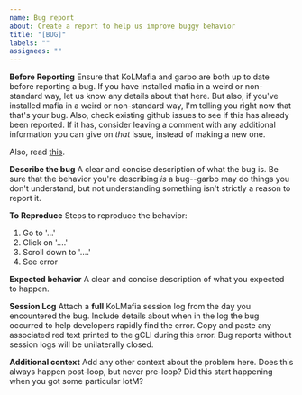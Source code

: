 ```yaml
---
name: Bug report
about: Create a report to help us improve buggy behavior
title: "[BUG]"
labels: ""
assignees: ""
---
```


**Before Reporting**
Ensure that KoLMafia and garbo are both up to date before reporting a bug. If you have installed mafia in a weird or non-standard way, let us know any details about that here. But also, if you've installed mafia in a weird or non-standard way, I'm telling you right now that that's your bug. Also, check existing github issues to see if this has already been reported. If it has, consider leaving a comment with any additional information you can give on _that_ issue, instead of making a new one.

Also, read [this](BUGS.md).

**Describe the bug**
A clear and concise description of what the bug is. Be sure that the behavior you're describing _is_ a bug--garbo may do things you don't understand, but not understanding something isn't strictly a reason to report it.

**To Reproduce**
Steps to reproduce the behavior:

1. Go to '...'
2. Click on '....'
3. Scroll down to '....'
4. See error

**Expected behavior**
A clear and concise description of what you expected to happen.

**Session Log**
Attach a **full** KoLMafia session log from the day you encountered the bug. Include details about when in the log the bug occurred to help developers rapidly find the error. Copy and paste any associated red text printed to the gCLI during this error. Bug reports without session logs will be unilaterally closed.

**Additional context**
Add any other context about the problem here. Does this always happen post-loop, but never pre-loop? Did this start happening when you got some particular IotM?
